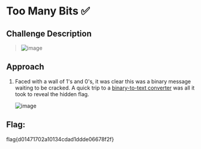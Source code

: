 # Too Many Bits ✅ 

## Challenge Description
> ![image](https://github.com/user-attachments/assets/e78074ae-38ba-4105-bb61-079324d0691f)


## Approach
1. Faced with a wall of 1's and 0's, it was clear this was a binary message waiting to be cracked. A quick trip to a [binary-to-text converter](https://www.rapidtables.com/convert/number/binary-to-ascii.html) was all it took to reveal the hidden flag.

   ![image](https://github.com/user-attachments/assets/f7181478-cce1-4ffc-8026-8b59e3723a9c)
   
## Flag: 
flag{d01471702a10134cdad1ddde06678f2f}

   





